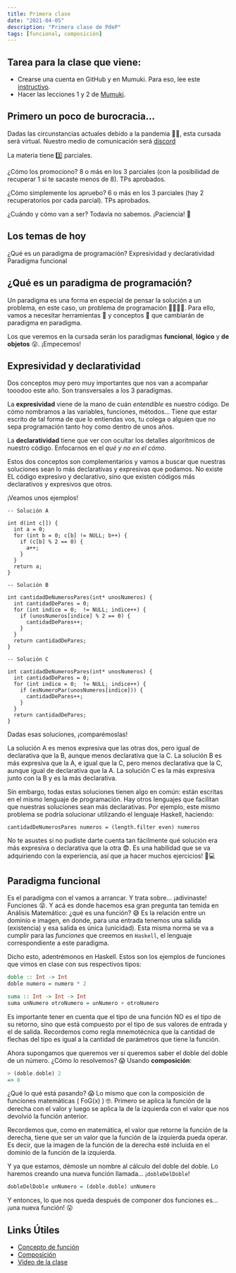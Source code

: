 ```yaml
---
title: Primera clase
date: "2021-04-05"
description: "Primera clase de PdeP"
tags: [funcional, composición]
---
```


## Tarea para la clase que viene:
* Crearse una cuenta en GitHub y en Mumuki. Para eso, lee este [instructivo](https://docs.google.com/document/d/15GPmaCmp7ET9KFzSwZRYfm5JFxleos3kMO98d7pQJCk/edit?usp=sharing).
* Hacer las lecciones 1 y 2 de [Mumuki](https://mumuki.io/pdep-utn).

## Primero un poco de burocracia…
Dadas las circunstancias actuales debido a la pandemia 👑🦠, esta cursada será virtual. Nuestro medio de comunicación será [discord](https://discordapp.com/)

La materia tiene 3️⃣ parciales.  

¿Cómo los promociono?
8 o más en los 3 parciales (con la posibilidad de recuperar 1 si te sacaste menos de 8).
TPs aprobados.

¿Cómo simplemente los apruebo?
6 o más en los 3 parciales (hay 2 recuperatorios por cada parcial).
TPs aprobados.

¿Cuándo y cómo van a ser? Todavía no sabemos. ¡Paciencia! 🙏

## Los temas de hoy
¿Qué es un paradigma de programación?
Expresividad y declaratividad
Paradigma funcional

## ¿Qué es un paradigma de programación?

Un paradigma es una forma en especial de pensar la solución a un problema, en este caso, un problema de programación 👩‍💻👨‍💻. Para ello, vamos a necesitar herramientas 🔧 y conceptos 📖 que cambiarán de paradigma en paradigma. 

Los que veremos en la cursada serán los paradigmas **funcional**, **lógico** y **de objetos** 😮. ¡Empecemos!

## Expresividad y declaratividad
Dos conceptos muy pero muy importantes que nos van a acompañar tooodoo este año. Son transversales a los 3 paradigmas.

La **expresividad** viene de la mano de cuán *entendible* es nuestro código. De cómo nombramos a las variables, funciones, métodos… Tiene que estar escrito de tal forma de que lo entiendas vos, tu colega o alguien que no sepa programación tanto hoy como dentro de unos años. 

La **declaratividad** tiene que ver con ocultar los detalles algorítmicos de nuestro código. Enfocarnos en el *qué y no en el cómo*.


Estos dos conceptos son complementarios y vamos a buscar que nuestras soluciones sean lo más declarativas y expresivas que podamos. No existe EL código expresivo y declarativo, sino que existen códigos más declarativos y expresivos que otros. 

¡Veamos unos ejemplos!

```
-- Solución A
​
int d(int c[]) {
  int a = 0;
  for (int b = 0; c[b] != NULL; b++) {
    if (c[b] % 2 == 0) {
      a++;
    }
  }
  return a;
}
​
-- Solución B
​
int cantidadDeNumerosPares(int* unosNumeros) {
  int cantidadDePares = 0;
  for (int indice = 0;  != NULL; indice++) {
    if (unosNumeros[indice] % 2 == 0) {
      cantidadDePares++;
    }
  }
  return cantidadDePares;
}
​
-- Solución C
​
int cantidadDeNumerosPares(int* unosNumeros) {
  int cantidadDePares = 0;
  for (int indice = 0;  != NULL; indice++) {
    if (esNumeroPar(unosNumeros[indice])) {
      cantidadDePares++;
    }
  }
  return cantidadDePares;
}
```

Dadas esas soluciones, ¡comparémoslas!

La solución A es menos expresiva que las otras dos, pero igual de declarativa que la B, aunque menos declarativa que la C.
La solución B es más expresiva que la A, e igual que la C, pero menos declarativa que la C, aunque igual de declarativa que la A.
La solución C es la más expresiva junto con la B y es la más declarativa.

Sin embargo, todas estas soluciones tienen algo en común: están escritas en el mismo lenguaje de programación. Hay otros lenguajes que facilitan que nuestras soluciones sean más declarativas. Por ejemplo, este mismo problema se podría solucionar utilizando el lenguaje Haskell, haciendo:

```
cantidadDeNumerosPares numeros = (length.filter even) numeros
```

No te asustes si no pudiste darte cuenta tan fácilmente qué solución era más expresiva o declarativa que la otra 😨. Es una habilidad que se va adquiriendo con la experiencia, así que ¡a hacer muchos ejercicios! 💪💻

## Paradigma funcional 
Es el paradigma con el vamos a arrancar. Y trata sobre… ¡adivinaste! Funciones 😝. Y acá es donde hacemos esa gran pregunta tan temida en Análisis Matemático: ¿qué es una función? 😅 Es la relación entre un dominio e imagen, en donde, para una entrada tenemos una salida (existencia) y esa salida es única (unicidad). Esta misma norma se va a cumplir para las *funciones* que creemos en `Haskell`, el lenguaje correspondiente a este paradigma.

Dicho esto, adentrémonos en Haskell. Estos son los ejemplos de funciones que vimos en clase con sus respectivos tipos:

```haskell
doble :: Int -> Int
doble numero = numero * 2

suma :: Int -> Int -> Int
suma unNumero otroNumero = unNumero + otroNumero
```

Es importante tener en cuenta que el tipo de una función NO es el tipo de su retorno, sino que está compuesto por el tipo de sus valores de entrada y el de salida. Recordemos como regla mnemotécnica que la cantidad de flechas del tipo es igual a la cantidad de parámetros que tiene la función.

Ahora supongamos que queremos ver si queremos saber el doble del doble de un número. ¿Cómo lo resolvemos? 😱 Usando **composición**:
```haskell
> (doble.doble) 2
=> 8
```

¿Qué lo qué está pasando? 😱 Lo mismo que con la composición de funciones matemáticas ( FoG(x) ) 🤓. Primero se aplica la función de la derecha con el valor y luego se aplica la de la izquierda con el valor que nos devolvió la función anterior.

Recordemos que, como en matemática, el valor que retorne la función de la derecha, tiene que ser un valor que la función de la izquierda pueda operar. Es decir, que la imagen de la función de la derecha esté incluida en el dominio de la función de la izquierda.

Y ya que estamos, démosle un nombre al cálculo del doble del doble. Lo haremos creando una nueva función llamada... ¡`dobleDelDoble`!

```haskell
dobleDelDoble unNumero = (doble.doble) unNumero
```

Y entonces, lo que nos queda después de componer dos funciones es… ¡una nueva función! 😮


## Links Útiles

- [Concepto de función](http://wiki.uqbar.org/wiki/articles/concepto-de-funcion.html)
- [Composición](http://wiki.uqbar.org/wiki/articles/composicion.html)
- [Video de la clase](https://drive.google.com/file/d/1gcybc5zNBqQ7vu6Ku7NGeUWhlLGwnbqf/view?usp=sharing)

